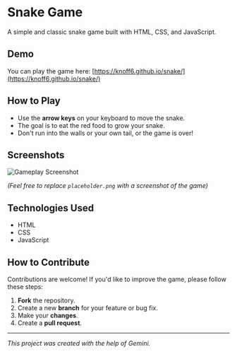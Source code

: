# Snake Game

A simple and classic snake game built with HTML, CSS, and JavaScript.

## Demo

You can play the game here: [https://knoff6.github.io/snake/](https://knoff6.github.io/snake/)

## How to Play

-   Use the **arrow keys** on your keyboard to move the snake.
-   The goal is to eat the red food to grow your snake.
-   Don't run into the walls or your own tail, or the game is over!

## Screenshots

![Gameplay Screenshot](placeholder.png)

*(Feel free to replace `placeholder.png` with a screenshot of the game)*

## Technologies Used

-   HTML
-   CSS
-   JavaScript

## How to Contribute

Contributions are welcome! If you'd like to improve the game, please follow these steps:

1.  **Fork** the repository.
2.  Create a new **branch** for your feature or bug fix.
3.  Make your **changes**.
4.  Create a **pull request**.

---

*This project was created with the help of Gemini.*
